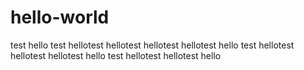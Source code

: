 # hello-world
test hello
test hellotest hellotest hellotest hellotest hello
test hellotest hellotest hellotest hello
test hellotest hellotest hello
